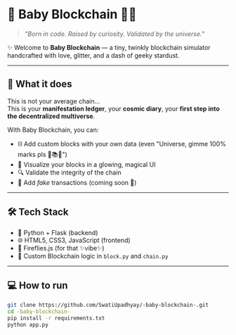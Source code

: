 # 🧱 Baby Blockchain 🧚‍♀️

> *"Born in code. Raised by curiosity. Validated by the universe."*

✨ Welcome to **Baby Blockchain** — a tiny, twinkly blockchain simulator handcrafted with love, glitter, and a dash of geeky stardust.

---

## 🌟 What it does

This is not your average chain…  
This is your **manifestation ledger**, your **cosmic diary**, your **first step into the decentralized multiverse**.

With Baby Blockchain, you can:
- ⛓️ Add custom blocks with your own data (even "Universe, gimme 100% marks pls 🙏📚💫")
- 💫 Visualize your blocks in a glowing, magical UI
- 🔍 Validate the integrity of the chain
- 💸 Add *fake* transactions (coming soon 👀)

---

## 🛠️ Tech Stack

- 🐍 Python + Flask (backend)
- 🌐 HTML5, CSS3, JavaScript (frontend)
- 🔮 Fireflies.js (for that ✨vibe✨)
- 💾 Custom Blockchain logic in `block.py` and `chain.py`

---

## 💻 How to run

```bash
git clone https://github.com/SwatiUpadhyay/-baby-blockchain-.git
cd -baby-blockchain-
pip install -r requirements.txt
python app.py
